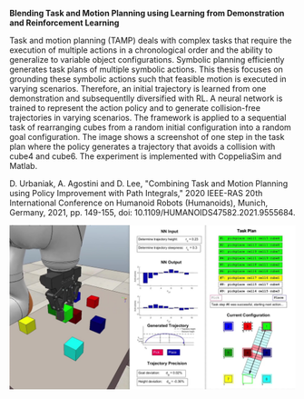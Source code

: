 **Blending Task and Motion Planning using Learning from Demonstration and Reinforcement Learning**


Task and motion planning (TAMP) deals with complex tasks that require the execution of multiple actions in a chronological order and the ability to generalize to variable object configurations. Symbolic planning efficiently generates task plans of multiple symbolic actions. This thesis focuses on grounding these symbolic actions such that feasible motion is executed in varying scenarios. Therefore, an initial trajectory is learned from one demonstration and subsequentlly diversified with RL. A neural network is trained to represent the action policy and to generate collision-free trajectories in varying scenarios. The framework is applied to a sequential task of rearranging cubes from a random initial configuration into a random goal configuration. The image shows a screenshot of one step in the task plan where the policy generates a trajectory that avoids a collision with cube4 and cube6. The experiment is implemented with CoppeliaSim and Matlab.

D. Urbaniak, A. Agostini and D. Lee, "Combining Task and Motion Planning using Policy Improvement with Path Integrals," 2020 IEEE-RAS 20th International Conference on Humanoid Robots (Humanoids), Munich, Germany, 2021, pp. 149-155, doi: 10.1109/HUMANOIDS47582.2021.9555684.


![TAMP_simluation](https://github.com/domi20u/Projects/blob/master/TAMP%20using%20LfD%20%26%20RL/TAMP_sorting_cubes.jpg)
